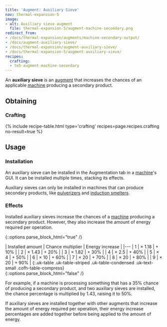 ```yaml
---
title: 'Augment: Auxiliary Sieve'
nav: thermal-expansion-5
image:
- alt: Auxiliary sieve augment
  file: thermal-expansion-5/augment-machine-secondary.png
redirect_from:
- /docs/thermal-expansion/augments/machine-secondary-output/
- /docs/augment-auxiliary-sieve/
- /docs/thermal-expansion/augment-auxiliary-sieve/
- /docs/thermal-expansion-5/augment-auxiliary-sieve/
recipes:
  crafting:
  - te5-augment-machine-secondary
---
```


An **auxiliary sieve** is an [augment](/docs/1.12/thermal-expansion-5/augments/) that increases the
chances of an applicable [machine](/docs/1.12/thermal-expansion-5/machines/) producing a secondary
product.


Obtaining
---------

### Crafting
{% include recipe-table.html type='crafting' recipes=page.recipes.crafting no-result=true %}


Usage
-----

### Installation
An auxiliary sieve can be installed in the Augmentation tab in a
[machine](/docs/1.12/thermal-expansion-5/machines/)'s GUI. It can be installed multiple times, stacking
its effects.

Auxiliary sieves can only be installed in machines that can produce secondary
products, like [pulverizers](/docs/1.12/thermal-expansion-5/pulverizer/) and [induction
smelters](/docs/1.12/thermal-expansion-5/induction-smelter/).

### Effects
Installed auxiliary sieves increase the chances of a [machine](/docs/1.12/thermal-expansion-5/machines/)
producing a secondary product. However, they also increase the amount of energy
required per operation.

<!--
secondaryChance = 100 - amount * 15   (minimum is 5)
multiplier = 100 / secondaryChance
-->

{::options parse_block_html="true" /}
<div class="uk-overflow-container">
| Installed amount | Chance multiplier | Energy increase |
|---
| 1 | × 1.18 | + 10% |
| 2 | × 1.43 | + 20% |
| 3 | × 1.82 | + 30% |
| 4 | × 2.5 | + 40% |
| 5 | × 4 | + 50% |
| 6 | × 10 | + 60% |
| 7 | × 20 | + 70% |
| 8 | × 20 | + 80% |
| 9 | × 20 | + 90% |
{:.uk-table .uk-table-striped .uk-table-condensed .uk-text-small .cofh-table-compress}
</div>
{::options parse_block_html="false" /}

For example, if a machine is processing something that has a 35% chance of
producing a secondary product, and two auxiliary sieves are installed, the
chance percentage is multiplied by 1.43, raising it to 50%.

If auxiliary sieves are installed together with other augments that increase the
amount of energy required per operation, their energy increase percentages are
added together before being applied to the amount of energy.
